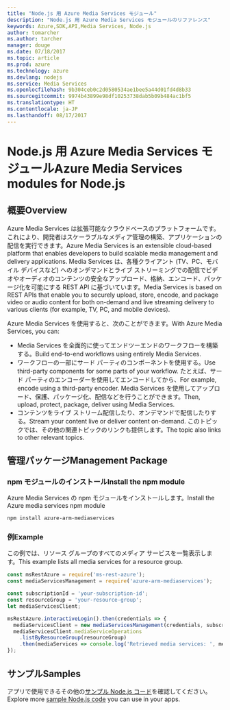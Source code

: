 ```yaml
---
title: "Node.js 用 Azure Media Services モジュール"
description: "Node.js 用 Azure Media Services モジュールのリファレンス"
keywords: Azure,SDK,API,Media Services, Node.js
author: tomarcher
ms.author: tarcher
manager: douge
ms.date: 07/18/2017
ms.topic: article
ms.prod: azure
ms.technology: azure
ms.devlang: nodejs
ms.service: Media Services
ms.openlocfilehash: 9b304ceb0c2d0580534ae1bee5a44d01fd4d8b33
ms.sourcegitcommit: 9974b43899e98df10253738dab5b09b484ac1bf5
ms.translationtype: HT
ms.contentlocale: ja-JP
ms.lasthandoff: 08/17/2017
---
```

# <a name="azure-media-services-modules-for-nodejs"></a><span data-ttu-id="1fd64-104">Node.js 用 Azure Media Services モジュール</span><span class="sxs-lookup"><span data-stu-id="1fd64-104">Azure Media Services modules for Node.js</span></span>

## <a name="overview"></a><span data-ttu-id="1fd64-105">概要</span><span class="sxs-lookup"><span data-stu-id="1fd64-105">Overview</span></span>

<span data-ttu-id="1fd64-106">Azure Media Services は拡張可能なクラウドベースのプラットフォームです。これにより、開発者はスケーラブルなメディア管理の構築、アプリケーションの配信を実行できます。</span><span class="sxs-lookup"><span data-stu-id="1fd64-106">Azure Media Services is an extensible cloud-based platform that enables developers to build scalable media management and delivery applications.</span></span> <span data-ttu-id="1fd64-107">Media Services は、各種クライアント (TV、PC、モバイル デバイスなど) へのオンデマンドとライブ ストリーミングでの配信でビデオやオーディオのコンテンツの安全なアップロード、格納、エンコード、パッケージ化を可能にする REST API に基づいています。</span><span class="sxs-lookup"><span data-stu-id="1fd64-107">Media Services is based on REST APIs that enable you to securely upload, store, encode, and package video or audio content for both on-demand and live streaming delivery to various clients (for example, TV, PC, and mobile devices).</span></span>

<span data-ttu-id="1fd64-108">Azure Media Services を使用すると、次のことができます。</span><span class="sxs-lookup"><span data-stu-id="1fd64-108">With Azure Media Services, you can:</span></span>
- <span data-ttu-id="1fd64-109">Media Services を全面的に使ってエンドツーエンドのワークフローを構築する。</span><span class="sxs-lookup"><span data-stu-id="1fd64-109">Build end-to-end workflows using entirely Media Services.</span></span> 
- <span data-ttu-id="1fd64-110">ワークフローの一部にサード パーティのコンポーネントを使用する。</span><span class="sxs-lookup"><span data-stu-id="1fd64-110">Use third-party components for some parts of your workflow.</span></span> <span data-ttu-id="1fd64-111">たとえば、サード パーティのエンコーダーを使用してエンコードしてから、</span><span class="sxs-lookup"><span data-stu-id="1fd64-111">For example, encode using a third-party encoder.</span></span> <span data-ttu-id="1fd64-112">Media Services を使用してアップロード、保護、パッケージ化、配信などを行うことができます。</span><span class="sxs-lookup"><span data-stu-id="1fd64-112">Then, upload, protect, package, deliver using Media Services.</span></span>
- <span data-ttu-id="1fd64-113">コンテンツをライブ ストリーム配信したり、オンデマンドで配信したりする。</span><span class="sxs-lookup"><span data-stu-id="1fd64-113">Stream your content live or deliver content on-demand.</span></span> <span data-ttu-id="1fd64-114">このトピックでは、その他の関連トピックのリンクも提供します。</span><span class="sxs-lookup"><span data-stu-id="1fd64-114">The topic also links to other relevant topics.</span></span>

## <a name="management-package"></a><span data-ttu-id="1fd64-115">管理パッケージ</span><span class="sxs-lookup"><span data-stu-id="1fd64-115">Management Package</span></span>

### <a name="install-the-npm-module"></a><span data-ttu-id="1fd64-116">npm モジュールのインストール</span><span class="sxs-lookup"><span data-stu-id="1fd64-116">Install the npm module</span></span>

<span data-ttu-id="1fd64-117">Azure Media Services の npm モジュールをインストールします。</span><span class="sxs-lookup"><span data-stu-id="1fd64-117">Install the Azure media services npm module</span></span>

```bash
npm install azure-arm-mediaservices
```

### <a name="example"></a><span data-ttu-id="1fd64-118">例</span><span class="sxs-lookup"><span data-stu-id="1fd64-118">Example</span></span>

<span data-ttu-id="1fd64-119">この例では、リソース グループのすべてのメディア サービスを一覧表示します。</span><span class="sxs-lookup"><span data-stu-id="1fd64-119">This example lists all media services for a resource group.</span></span>

```javascript
const msRestAzure = require('ms-rest-azure');
const mediaServicesManagement = require('azure-arm-mediaservices');

const subscriptionId = 'your-subscription-id';
const resourceGroup = 'your-resource-group';
let mediaServicesClient;

msRestAzure.interactiveLogin().then(credentials => {
  mediaServicesClient = new mediaServicesManagement(credentials, subscriptionId);
  mediaServicesClient.mediaServiceOperations
    .listByResourceGroup(resourceGroup)
    .then(mediaServices => console.log('Retrieved media services: ', mediaServices));
});
```

## <a name="samples"></a><span data-ttu-id="1fd64-120">サンプル</span><span class="sxs-lookup"><span data-stu-id="1fd64-120">Samples</span></span>

<span data-ttu-id="1fd64-121">アプリで使用できるその他の[サンプル Node.js コード](https://azure.microsoft.com/resources/samples/?platform=nodejs)を確認してください。</span><span class="sxs-lookup"><span data-stu-id="1fd64-121">Explore more [sample Node.js code](https://azure.microsoft.com/resources/samples/?platform=nodejs) you can use in your apps.</span></span>
